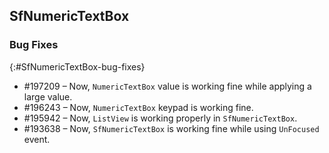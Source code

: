 ## SfNumericTextBox



### Bug Fixes
{:#SfNumericTextBox-bug-fixes} 

* \#197209 – Now, `NumericTextBox` value is working fine while applying a large value.
* \#196243 – Now, `NumericTextBox` keypad is working fine.
* \#195942 – Now, `ListView` is working properly in `SfNumericTextBox`. 
* \#193638 – Now, `SfNumericTextBox` is working fine while using `UnFocused` event.





